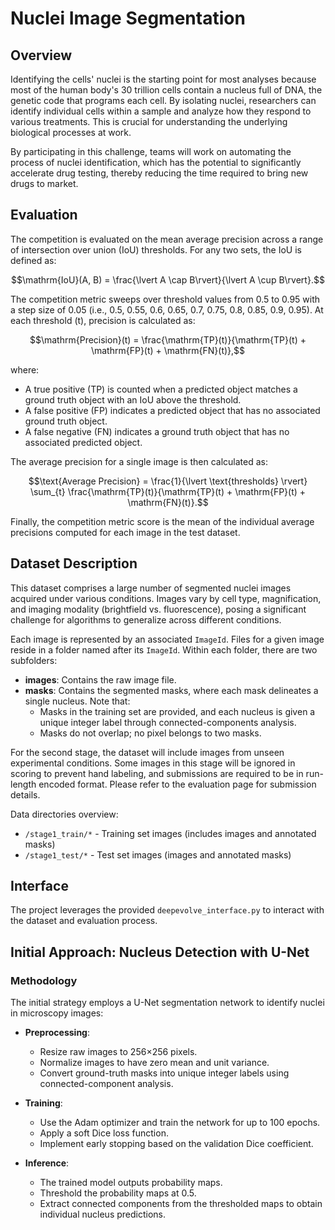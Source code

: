 # Nuclei Image Segmentation

## Overview

Identifying the cells' nuclei is the starting point for most analyses because most of the human body's 30 trillion cells contain a nucleus full of DNA, the genetic code that programs each cell. By isolating nuclei, researchers can identify individual cells within a sample and analyze how they respond to various treatments. This is crucial for understanding the underlying biological processes at work.

By participating in this challenge, teams will work on automating the process of nuclei identification, which has the potential to significantly accelerate drug testing, thereby reducing the time required to bring new drugs to market.

## Evaluation

The competition is evaluated on the mean average precision across a range of intersection over union (IoU) thresholds. For any two sets, the IoU is defined as:

```math
\mathrm{IoU}(A, B) = \frac{\lvert A \cap B\rvert}{\lvert A \cup B\rvert}.
```

The competition metric sweeps over threshold values from 0.5 to 0.95 with a step size of 0.05 (i.e., 0.5, 0.55, 0.6, 0.65, 0.7, 0.75, 0.8, 0.85, 0.9, 0.95). At each threshold \(t\), precision is calculated as:

```math
\mathrm{Precision}(t) = \frac{\mathrm{TP}(t)}{\mathrm{TP}(t) + \mathrm{FP}(t) + \mathrm{FN}(t)},
```

where:
- A true positive (TP) is counted when a predicted object matches a ground truth object with an IoU above the threshold.
- A false positive (FP) indicates a predicted object that has no associated ground truth object.
- A false negative (FN) indicates a ground truth object that has no associated predicted object.

The average precision for a single image is then calculated as:

```math
\text{Average Precision} = \frac{1}{\lvert \text{thresholds} \rvert} \sum_{t} \frac{\mathrm{TP}(t)}{\mathrm{TP}(t) + \mathrm{FP}(t) + \mathrm{FN}(t)}.
```

Finally, the competition metric score is the mean of the individual average precisions computed for each image in the test dataset.

## Dataset Description

This dataset comprises a large number of segmented nuclei images acquired under various conditions. Images vary by cell type, magnification, and imaging modality (brightfield vs. fluorescence), posing a significant challenge for algorithms to generalize across different conditions.

Each image is represented by an associated `ImageId`. Files for a given image reside in a folder named after its `ImageId`. Within each folder, there are two subfolders:

- **images**: Contains the raw image file.
- **masks**: Contains the segmented masks, where each mask delineates a single nucleus. Note that:
  - Masks in the training set are provided, and each nucleus is given a unique integer label through connected-components analysis.
  - Masks do not overlap; no pixel belongs to two masks.

For the second stage, the dataset will include images from unseen experimental conditions. Some images in this stage will be ignored in scoring to prevent hand labeling, and submissions are required to be in run-length encoded format. Please refer to the evaluation page for submission details.

Data directories overview:
- `/stage1_train/*` - Training set images (includes images and annotated masks)
- `/stage1_test/*` - Test set images (images and annotated masks)

## Interface

The project leverages the provided `deepevolve_interface.py` to interact with the dataset and evaluation process.

## Initial Approach: Nucleus Detection with U-Net

### Methodology

The initial strategy employs a U-Net segmentation network to identify nuclei in microscopy images:

- **Preprocessing**:  
  - Resize raw images to 256×256 pixels.
  - Normalize images to have zero mean and unit variance.
  - Convert ground-truth masks into unique integer labels using connected-component analysis.

- **Training**:  
  - Use the Adam optimizer and train the network for up to 100 epochs.
  - Apply a soft Dice loss function.
  - Implement early stopping based on the validation Dice coefficient.

- **Inference**:  
  - The trained model outputs probability maps.
  - Threshold the probability maps at 0.5.
  - Extract connected components from the thresholded maps to obtain individual nucleus predictions.
